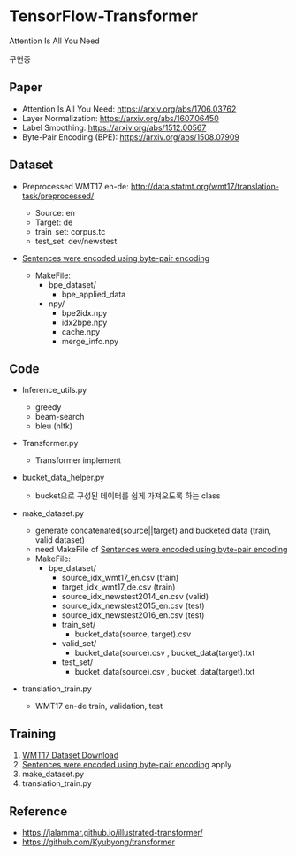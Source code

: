 # TensorFlow-Transformer
Attention Is All You Need

구현중

## Paper
   * Attention Is All You Need: https://arxiv.org/abs/1706.03762
   * Layer Normalization: https://arxiv.org/abs/1607.06450
   * Label Smoothing: https://arxiv.org/abs/1512.00567 
   * Byte-Pair Encoding (BPE): https://arxiv.org/abs/1508.07909  

## Dataset
   * Preprocessed WMT17 en-de: http://data.statmt.org/wmt17/translation-task/preprocessed/  
      * Source: en
      * Target: de
      * train_set: corpus.tc
      * test_set: dev/newstest 
       
   * [Sentences were encoded using byte-pair encoding](https://github.com/SeonbeomKim/Python-Bype_Pair_Encoding)
      * MakeFile:
         * bpe_dataset/
            * bpe_applied_data
         * npy/
            * bpe2idx.npy
            * idx2bpe.npy
            * cache.npy
            * merge_info.npy
            

## Code
   * Inference_utils.py
      * greedy
      * beam-search
      * bleu (nltk)
         
   * Transformer.py
      * Transformer implement
     
   * bucket_data_helper.py
      * bucket으로 구성된 데이터를 쉽게 가져오도록 하는 class
      
   * make_dataset.py
      * generate concatenated(source||target) and bucketed data (train, valid dataset)
      * need MakeFile of [Sentences were encoded using byte-pair encoding](https://github.com/SeonbeomKim/Python-Bype_Pair_Encoding) 
      * MakeFile: 
         * bpe_dataset/
            * source_idx_wmt17_en.csv (train)
            * target_idx_wmt17_de.csv (train)
            * source_idx_newstest2014_en.csv (valid)
            * source_idx_newstest2015_en.csv (test)
            * source_idx_newstest2016_en.csv (test)
            * train_set/
               * bucket_data(source, target).csv  
            * valid_set/  
               * bucket_data(source).csv ,  bucket_data(target).txt
            * test_set/  
               * bucket_data(source).csv ,  bucket_data(target).txt
         
   * translation_train.py
     * WMT17 en-de train, validation, test

## Training
   1. [WMT17 Dataset Download](http://data.statmt.org/wmt17/translation-task/preprocessed/)  
   2. [Sentences were encoded using byte-pair encoding](https://github.com/SeonbeomKim/Python-Bype_Pair_Encoding) apply
   3. make_dataset.py
   4. translation_train.py

## Reference
   * https://jalammar.github.io/illustrated-transformer/
   * https://github.com/Kyubyong/transformer

